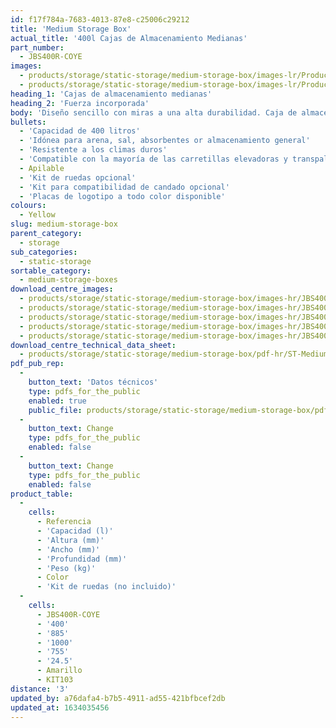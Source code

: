 ```yaml
---
id: f17f784a-7683-4013-87e8-c25006c29212
title: 'Medium Storage Box'
actual_title: '400l Cajas de Almacenamiento Medianas'
part_number:
  - JBS400R-COYE
images:
  - products/storage/static-storage/medium-storage-box/images-lr/Product_Image_776x776_(518x518_focus_area)-JBS400R-COYE_01.jpg
  - products/storage/static-storage/medium-storage-box/images-lr/Product_Image_776x776_(518x518_focus_area)-JBS400R-COYE_02.jpg
heading_1: 'Cajas de almacenamiento medianas'
heading_2: 'Fuerza incorporada'
body: 'Diseño sencillo con miras a una alta durabilidad. Caja de almacenamiento mediana que ofrece capacidad de hasta 400litros'
bullets:
  - 'Capacidad de 400 litros'
  - 'Idónea para arena, sal, absorbentes or almacenamiento general'
  - 'Resistente a los climas duros'
  - 'Compatible con la mayoría de las carretillas elevadoras y transpaletas'
  - Apilable
  - 'Kit de ruedas opcional'
  - 'Kit para compatibilidad de candado opcional'
  - 'Placas de logotipo a todo color disponible'
colours:
  - Yellow
slug: medium-storage-box
parent_category:
  - storage
sub_categories:
  - static-storage
sortable_category:
  - medium-storage-boxes
download_centre_images:
  - products/storage/static-storage/medium-storage-box/images-hr/JBS400R-COYE_01.jpg
  - products/storage/static-storage/medium-storage-box/images-hr/JBS400R-COYE_02.jpg
  - products/storage/static-storage/medium-storage-box/images-hr/JBS400R-COYE_021.jpg
  - products/storage/static-storage/medium-storage-box/images-hr/JBS400R-COYE_03.jpg
  - products/storage/static-storage/medium-storage-box/images-hr/JBS400R-COYE_04.jpg
download_centre_technical_data_sheet:
  - products/storage/static-storage/medium-storage-box/pdf-hr/ST-Medium-Storage-Box-TD_EN.pdf
pdf_pub_rep:
  -
    button_text: 'Datos técnicos'
    type: pdfs_for_the_public
    enabled: true
    public_file: products/storage/static-storage/medium-storage-box/pdf-lr/ST-Medium-Storage-Box-TD_ES.pdf
  -
    button_text: Change
    type: pdfs_for_the_public
    enabled: false
  -
    button_text: Change
    type: pdfs_for_the_public
    enabled: false
product_table:
  -
    cells:
      - Referencia
      - 'Capacidad (l)'
      - 'Altura (mm)'
      - 'Ancho (mm)'
      - 'Profundidad (mm)'
      - 'Peso (kg)'
      - Color
      - 'Kit de ruedas (no incluido)'
  -
    cells:
      - JBS400R-COYE
      - '400'
      - '885'
      - '1000'
      - '755'
      - '24.5'
      - Amarillo
      - KIT103
distance: '3'
updated_by: a76dafa4-b7b5-4911-ad55-421bfbcef2db
updated_at: 1634035456
---
```

